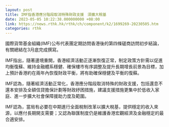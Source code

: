 ```yaml
---
layout: post
title: IMF指香港應分階段取消特殊財政支援　須擴大稅基
date: 2023-05-05 10:22:38.000000000 +08:00
link: https://news.rthk.hk/rthk/ch/component/k2/1699269-20230505.htm
categories: rthk
---
```


國際貨幣基金組織(IMF)公布代表團定期訪問香港後的第四條磋商訪問初步結論，有關總結在3月底完成撰寫。

IMF指出，隨著邊境重開，香港經濟活動正逐漸恢復正常，制定政策方針需以促進均衡復蘇、維持金融體系穩健、確保樓市有序調整及提升長期增長前景為目標，加上預計香港約在兩年內恢復財政平衡，將有助確保穩健及平衡的復蘇。

IMF認為，隨著經濟活動正常化，香港應分階段取消特殊的財政支援，包括還息不還本安排及全額信貸擔保計劃等財政紓困措施，建議支援措施更集中於低收入家庭、進一步擴大社會保障援助力度及範圍。

IMF認為，當局有必要在中期進行全面稅制改革以擴大稅基，提供穩定的收入來源，以應付長期開支需要；又認為聯匯制度仍是維護香港宏觀經濟及金融穩定的最合適安排。
